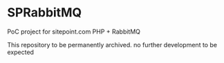 SPRabbitMQ
==========

PoC project for sitepoint.com PHP + RabbitMQ

This repository to be permanently archived.  no further development to be expected
